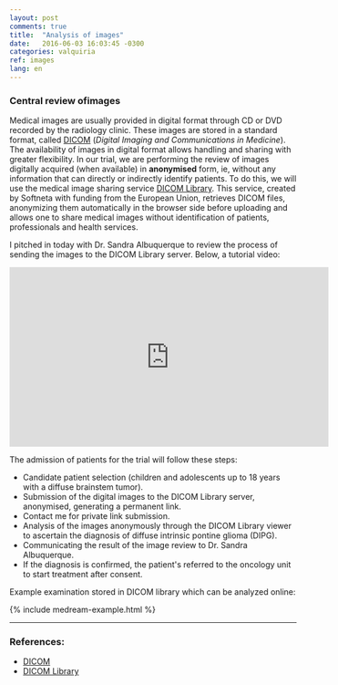 ```yaml
---
layout: post
comments: true
title:  "Analysis of images"
date:   2016-06-03 16:03:45 -0300
categories: valquiria
ref: images
lang: en
---
```

### Central review ofimages

Medical images are usually provided in digital format through CD or DVD recorded by the radiology clinic. These images are stored in a standard format, called [DICOM][dicom] (*Digital Imaging and Communications in Medicine*). The availability of images in digital format allows handling and sharing with greater flexibility. In our trial, we are performing the review of images digitally acquired (when available) in **anonymised**  form, ie, without any information that can directly or indirectly identify patients. To do this, we will use the medical image sharing service [DICOM Library][dicom-library]. This service, created by Softneta with funding from the European Union, retrieves DICOM files, anonymizing them automatically in the browser side before uploading and allows one to share medical images without identification of patients, professionals and health services.

I pitched in today with Dr. Sandra Albuquerque to review the process of sending the images to the DICOM Library server. Below, a tutorial video:

<iframe width = "560" height = "315" src = "https://www.youtube.com/embed/1QjBC4k86oQ?rel=0" frameborder = "0" allowFullScreen> </iframe>

The admission of patients for the trial will follow these steps:

* Candidate patient selection (children and adolescents up to 18 years with a diffuse brainstem tumor).
* Submission of the digital images to the DICOM Library server, anonymised, generating a permanent link.
* Contact me for private link submission.
* Analysis of the images anonymously through the DICOM Library viewer to ascertain the diagnosis of diffuse intrinsic pontine glioma (DIPG).
* Communicating the result of the image review to Dr. Sandra Albuquerque.
* If the diagnosis is confirmed, the patient's referred to the oncology unit to start treatment after consent.

Example examination stored in DICOM library which can be analyzed online:

{% include medream-example.html %}

---

### References:

- [DICOM][dicom]
- [DICOM Library][dicom-library]


[dicom]: https://pt.wikipedia.org/wiki/DICOM
[dicom-library]: http://www.dicomlibrary.com
